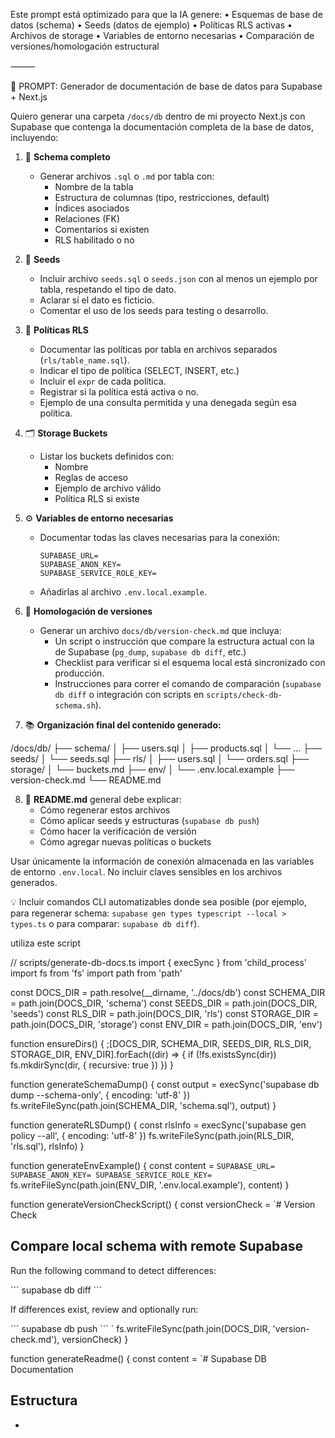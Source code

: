 Este prompt está optimizado para que la IA genere:
	•	Esquemas de base de datos (schema)
	•	Seeds (datos de ejemplo)
	•	Políticas RLS activas
	•	Archivos de storage
	•	Variables de entorno necesarias
	•	Comparación de versiones/homologación estructural

⸻

📌 PROMPT: Generador de documentación de base de datos para Supabase + Next.js

Quiero generar una carpeta `/docs/db` dentro de mi proyecto Next.js con Supabase que contenga la documentación completa de la base de datos, incluyendo:

1. 🔧 **Schema completo**
   - Generar archivos `.sql` o `.md` por tabla con:
     - Nombre de la tabla
     - Estructura de columnas (tipo, restricciones, default)
     - Índices asociados
     - Relaciones (FK)
     - Comentarios si existen
     - RLS habilitado o no

2. 🌱 **Seeds**
   - Incluir archivo `seeds.sql` o `seeds.json` con al menos un ejemplo por tabla, respetando el tipo de dato.
   - Aclarar si el dato es ficticio.
   - Comentar el uso de los seeds para testing o desarrollo.

3. 🔐 **Políticas RLS**
   - Documentar las políticas por tabla en archivos separados (`rls/table_name.sql`).
   - Indicar el tipo de política (SELECT, INSERT, etc.)
   - Incluir el `expr` de cada política.
   - Registrar si la política está activa o no.
   - Ejemplo de una consulta permitida y una denegada según esa política.

4. 🗂️ **Storage Buckets**
   - Listar los buckets definidos con:
     - Nombre
     - Reglas de acceso
     - Ejemplo de archivo válido
     - Política RLS si existe

5. ⚙️ **Variables de entorno necesarias**
   - Documentar todas las claves necesarias para la conexión:
     ```
     SUPABASE_URL=
     SUPABASE_ANON_KEY=
     SUPABASE_SERVICE_ROLE_KEY=
     ```
   - Añadirlas al archivo `.env.local.example`.

6. 🧪 **Homologación de versiones**
   - Generar un archivo `docs/db/version-check.md` que incluya:
     - Un script o instrucción que compare la estructura actual con la de Supabase (`pg_dump`, `supabase db diff`, etc.)
     - Checklist para verificar si el esquema local está sincronizado con producción.
     - Instrucciones para correr el comando de comparación (`supabase db diff` o integración con scripts en `scripts/check-db-schema.sh`).

7. 📚 **Organización final del contenido generado:**

/docs/db/
├── schema/
│   ├── users.sql
│   ├── products.sql
│   └── …
├── seeds/
│   └── seeds.sql
├── rls/
│   ├── users.sql
│   └── orders.sql
├── storage/
│   └── buckets.md
├── env/
│   └── .env.local.example
├── version-check.md
└── README.md

8. 📘 **README.md** general debe explicar:
   - Cómo regenerar estos archivos
   - Cómo aplicar seeds y estructuras (`supabase db push`)
   - Cómo hacer la verificación de versión
   - Cómo agregar nuevas políticas o buckets

Usar únicamente la información de conexión almacenada en las variables de entorno `.env.local`. No incluir claves sensibles en los archivos generados.

💡 Incluir comandos CLI automatizables donde sea posible (por ejemplo, para regenerar schema: `supabase gen types typescript --local > types.ts` o para comparar: `supabase db diff`).


utiliza este script

// scripts/generate-db-docs.ts
import { execSync } from 'child_process'
import fs from 'fs'
import path from 'path'

const DOCS_DIR = path.resolve(__dirname, '../docs/db')
const SCHEMA_DIR = path.join(DOCS_DIR, 'schema')
const SEEDS_DIR = path.join(DOCS_DIR, 'seeds')
const RLS_DIR = path.join(DOCS_DIR, 'rls')
const STORAGE_DIR = path.join(DOCS_DIR, 'storage')
const ENV_DIR = path.join(DOCS_DIR, 'env')

function ensureDirs() {
  ;[DOCS_DIR, SCHEMA_DIR, SEEDS_DIR, RLS_DIR, STORAGE_DIR, ENV_DIR].forEach((dir) => {
    if (!fs.existsSync(dir)) fs.mkdirSync(dir, { recursive: true })
  })
}

function generateSchemaDump() {
  const output = execSync('supabase db dump --schema-only', { encoding: 'utf-8' })
  fs.writeFileSync(path.join(SCHEMA_DIR, 'schema.sql'), output)
}

function generateRLSDump() {
  const rlsInfo = execSync('supabase gen policy --all', { encoding: 'utf-8' })
  fs.writeFileSync(path.join(RLS_DIR, 'rls.sql'), rlsInfo)
}

function generateEnvExample() {
  const content = `SUPABASE_URL=
SUPABASE_ANON_KEY=
SUPABASE_SERVICE_ROLE_KEY=
`
  fs.writeFileSync(path.join(ENV_DIR, '.env.local.example'), content)
}

function generateVersionCheckScript() {
  const versionCheck = `# Version Check

## Compare local schema with remote Supabase

Run the following command to detect differences:

\`\`\`
supabase db diff
\`\`\`

If differences exist, review and optionally run:

\`\`\`
supabase db push
\`\`\`
`
  fs.writeFileSync(path.join(DOCS_DIR, 'version-check.md'), versionCheck)
}

function generateReadme() {
  const content = `# Supabase DB Documentation

## Estructura

- 